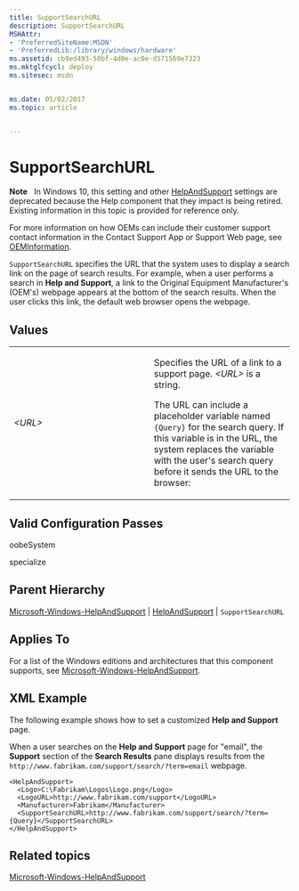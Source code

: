 ```yaml
---
title: SupportSearchURL
description: SupportSearchURL
MSHAttr:
- 'PreferredSiteName:MSDN'
- 'PreferredLib:/library/windows/hardware'
ms.assetid: cb9ed493-50bf-4d0e-ac0e-d571569e7323
ms.mktglfcycl: deploy
ms.sitesec: msdn


ms.date: 05/02/2017
ms.topic: article


---
```


# SupportSearchURL


**Note**  
In Windows 10, this setting and other [HelpAndSupport](microsoft-windows-helpandsupport-helpandsupport.md) settings are deprecated because the Help component that they impact is being retired. Existing information in this topic is provided for reference only.

For more information on how OEMs can include their customer support contact information in the Contact Support App or Support Web page, see [OEMInformation](microsoft-windows-shell-setup-oeminformation.md).

 

`SupportSearchURL` specifies the URL that the system uses to display a search link on the page of search results. For example, when a user performs a search in **Help and Support**, a link to the Original Equipment Manufacturer's (OEM's) webpage appears at the bottom of the search results. When the user clicks this link, the default web browser opens the webpage.

## Values


<table>
<colgroup>
<col width="50%" />
<col width="50%" />
</colgroup>
<tbody>
<tr class="odd">
<td><p><em>&lt;URL&gt;</em></p></td>
<td><p>Specifies the URL of a link to a support page. <em>&lt;URL&gt;</em> is a string.</p>
<p>The URL can include a placeholder variable named <code>{Query}</code> for the search query. If this variable is in the URL, the system replaces the variable with the user&#39;s search query before it sends the URL to the browser:</p></td>
</tr>
</tbody>
</table>

 

## Valid Configuration Passes


oobeSystem

specialize

## Parent Hierarchy


[Microsoft-Windows-HelpAndSupport](microsoft-windows-helpandsupport.md) | [HelpAndSupport](microsoft-windows-helpandsupport-helpandsupport.md) | `SupportSearchURL`

## Applies To


For a list of the Windows editions and architectures that this component supports, see [Microsoft-Windows-HelpAndSupport](microsoft-windows-helpandsupport.md).

## XML Example


The following example shows how to set a customized **Help and Support** page.

When a user searches on the **Help and Support** page for "email", the **Support** section of the **Search Results** pane displays results from the `http://www.fabrikam.com/support/search/?term=email` webpage.

```
<HelpAndSupport>
  <Logo>C:\Fabrikam\Logos\Logo.png</Logo>
  <LogoURL>http://www.fabrikam.com/support</LogoURL>
  <Manufacturer>Fabrikam</Manufacturer>
  <SupportSearchURL>http://www.fabrikam.com/support/search/?term={Query}</SupportSearchURL>
</HelpAndSupport>
```

## Related topics


[Microsoft-Windows-HelpAndSupport](microsoft-windows-helpandsupport.md)

 

 







